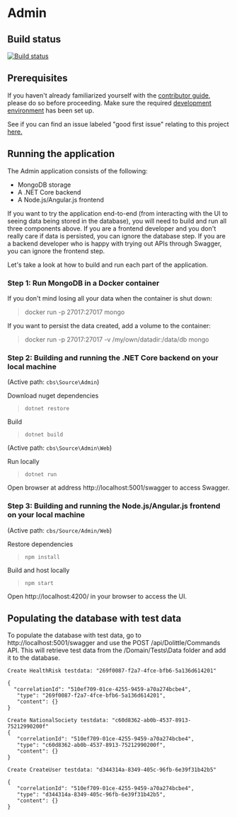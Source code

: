 # Admin

## Build status

[![Build status](https://cbsrc.visualstudio.com/cbs/_apis/build/status/Admin%20CI)](https://cbsrc.visualstudio.com/cbs/_build/latest?definitionId=0)

## Prerequisites

If you haven't already familiarized yourself with the [contributor guide](../../Documentation/Contribution/contributing.md), please do so before proceeding. Make sure the required [development environment](../../Documentation/Contribution/development_environment.md) has been set up.

See if you can find an issue labeled "good first issue" relating to this project [here.](https://github.com/IFRCGo/cbs/issues?utf8=%E2%9C%93&q=is%3Aopen+label%3A%22good+first+issue%22+project%3AIFRCGo%2Fcbs%2F1)

## Running the application

The Admin application consists of the following: 
- MongoDB storage
- A .NET Core backend
- A Node.js/Angular.js frontend

If you want to try the application end-to-end (from interacting with the UI to seeing data being stored in the database), you will need to build and run all three components above. If you are a frontend developer and you don't really care if data is persisted, you can ignore the database step. If you are a backend developer who is happy with trying out APIs through Swagger, you can ignore the frontend step.

Let's take a look at how to build and run each part of the application. 

### Step 1: Run MongoDB in a Docker container

If you don't mind losing all your data when the container is shut down: 
> docker run -p 27017:27017 mongo

If you want to persist the data created, add a volume to the container:
> docker run -p 27017:27017 -v /my/own/datadir:/data/db mongo

### Step 2: Building and running the .NET Core backend on your local machine

(Active path: `cbs\Source\Admin`)

Download nuget dependencies
> `dotnet restore`

Build
> `dotnet build`   

(Active path: `cbs\Source\Admin\Web`)  

Run locally
> `dotnet run`

Open browser at address http://localhost:5001/swagger to access Swagger.

### Step 3: Building and running the Node.js/Angular.js frontend on your local machine

(Active path: `cbs/Source/Admin/Web`)

Restore dependencies
> `npm install`

Build and host locally
> `npm start`

Open http://localhost:4200/ in your browser to access the UI. 

## Populating the database with test data

To populate the database with test data, go to http://localhost:5001/swagger and use the POST /api/Dolittle/Commands API. This will retrieve test data from the /Domain/Tests\Data folder and add it to the database. 

```
Create HealthRisk testdata: "269f0087-f2a7-4fce-bfb6-5a136d614201"

{
  "correlationId": "510ef709-01ce-4255-9459-a70a274bcbe4", 
   "type": "269f0087-f2a7-4fce-bfb6-5a136d614201",
   "content": {}
}

Create NationalSociety testdata: "c60d8362-ab0b-4537-8913-75212990200f"
{
   "correlationId": "510ef709-01ce-4255-9459-a70a274bcbe4",
   "type": "c60d8362-ab0b-4537-8913-75212990200f",
   "content": {}
}
   
Create CreateUser testdata: "d344314a-8349-405c-96fb-6e39f31b42b5"

{
   "correlationId": "510ef709-01ce-4255-9459-a70a274bcbe4",
   "type": "d344314a-8349-405c-96fb-6e39f31b42b5",
   "content": {}
}
    
```

